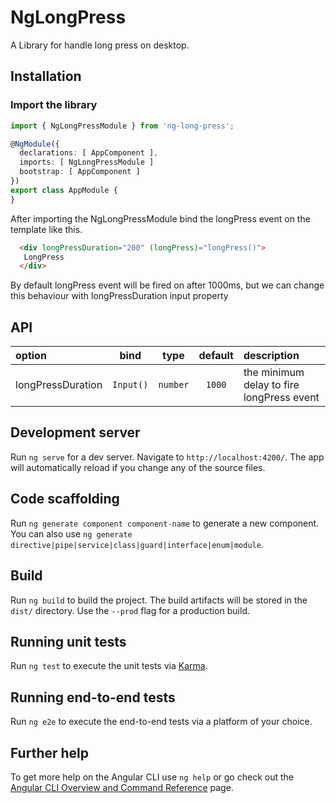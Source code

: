 # NgLongPress

A Library for handle long press on desktop.

## Installation

### Import the library


```typescript
import { NgLongPressModule } from 'ng-long-press'; 

@NgModule({
  declarations: [ AppComponent ],
  imports: [ NgLongPressModule ] 
  bootstrap: [ AppComponent ]
})
export class AppModule {
}
```
After importing the NgLongPressModule bind the longPress event on the template like this.
```html
  <div longPressDuration="200" (longPress)="longPress()">
   LongPress
  </div>
```

By default longPress event will be fired on after 1000ms, but we can change this behaviour with longPressDuration input property

## API


| option | bind  |  type  |   default    | description  |
|:-------------------|:--------:|:------:|:------------:|:-------------------------------------------------------------------------------------------------|    
| longPressDuration      | `Input()`  | `number`    | `1000` |  the minimum delay to fire  longPress event



## Development server

Run `ng serve` for a dev server. Navigate to `http://localhost:4200/`. The app will automatically reload if you change any of the source files.

## Code scaffolding

Run `ng generate component component-name` to generate a new component. You can also use `ng generate directive|pipe|service|class|guard|interface|enum|module`.

## Build

Run `ng build` to build the project. The build artifacts will be stored in the `dist/` directory. Use the `--prod` flag for a production build.

## Running unit tests

Run `ng test` to execute the unit tests via [Karma](https://karma-runner.github.io).

## Running end-to-end tests

Run `ng e2e` to execute the end-to-end tests via a platform of your choice.

## Further help

To get more help on the Angular CLI use `ng help` or go check out the [Angular CLI Overview and Command Reference](https://angular.io/cli) page.




